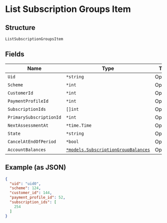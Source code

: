 
# List Subscription Groups Item

## Structure

`ListSubscriptionGroupsItem`

## Fields

| Name | Type | Tags | Description |
|  --- | --- | --- | --- |
| `Uid` | `*string` | Optional | - |
| `Scheme` | `*int` | Optional | - |
| `CustomerId` | `*int` | Optional | - |
| `PaymentProfileId` | `*int` | Optional | - |
| `SubscriptionIds` | `[]int` | Optional | - |
| `PrimarySubscriptionId` | `*int` | Optional | - |
| `NextAssessmentAt` | `*time.Time` | Optional | - |
| `State` | `*string` | Optional | - |
| `CancelAtEndOfPeriod` | `*bool` | Optional | - |
| `AccountBalances` | [`*models.SubscriptionGroupBalances`](../../doc/models/subscription-group-balances.md) | Optional | - |

## Example (as JSON)

```json
{
  "uid": "uid0",
  "scheme": 124,
  "customer_id": 144,
  "payment_profile_id": 52,
  "subscription_ids": [
    254
  ]
}
```

